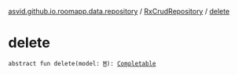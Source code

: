 [asvid.github.io.roomapp.data.repository](../index.md) / [RxCrudRepository](index.md) / [delete](./delete.md)

# delete

`abstract fun delete(model: `[`M`](index.md#M)`): `[`Completable`](http://reactivex.io/RxJava/javadoc/io/reactivex/Completable.html)